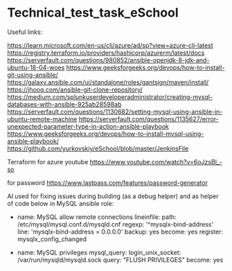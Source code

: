 # Technical_test_task_eSchool
Useful links:

https://learn.microsoft.com/en-us/cli/azure/ad/sp?view=azure-cli-latest
https://registry.terraform.io/providers/hashicorp/azurerm/latest/docs
https://serverfault.com/questions/980852/ansible-openjdk-8-jdk-and-ubuntu-18-04-woes
https://www.geeksforgeeks.org/devops/how-to-install-git-using-ansible/
https://galaxy.ansible.com/ui/standalone/roles/gantsign/maven/install/
https://jhooq.com/ansible-git-clone-repository/
https://medium.com/splunkuserdeveloperadministrator/creating-mysql-databases-with-ansible-925ab28598ab
https://serverfault.com/questions/1130682/setting-mysql-using-ansible-in-ubuntu-remote-machine
https://serverfault.com/questions/1135627/error-unexpected-parameter-type-in-action-ansible-playbook
https://www.geeksforgeeks.org/devops/how-to-install-mysql-using-ansible-playbook/
https://github.com/yurkovskiy/eSchool/blob/master/JenkinsFile

Terraform for azure youtube 
https://www.youtube.com/watch?v=6oJzsBl_-so

for password
https://www.lastpass.com/features/password-generator

AI used for fixing issues during building (as a debug helper) and as helper of code below in MySQL ansible role:

- name: MySQL allow remote connections
  lineinfile:
    path: /etc/mysql/mysql.conf.d/mysqld.cnf
    regexp: '^mysqlx-bind-address'
    line: 'mysqlx-bind-address = 0.0.0.0'
    backup: yes
  become: yes
  register: mysqlx_config_changed

- name: MySQL privileges
  mysql_query:
    login_unix_socket: /var/run/mysqld/mysqld.sock
    query: "FLUSH PRIVILEGES"
  become: yes
